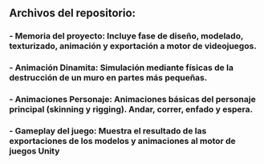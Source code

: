 ## Archivos del repositorio:

  ### - Memoria del proyecto: Incluye fase de diseño, modelado, texturizado, animación y exportación a motor de videojuegos.
  ### - Animación Dinamita: Simulación mediante físicas de la destrucción de un muro en partes más pequeñas.
  ### - Animaciones Personaje: Animaciones básicas del personaje principal (skinning y rigging). Andar, correr, enfado y espera.
  ### - Gameplay del juego: Muestra el resultado de las exportaciones de los modelos y animaciones al motor de juegos Unity
